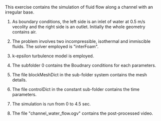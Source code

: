This exercise contains the simulation of fluid flow along a channel with an irregular base.

1. As boundary conditions, the left side is an inlet of water at 0.5 m/s vecolity and the right side is an outlet. Initially the whole geometry contains air.

2. The problem involves two incompressible, isothermal and immiscible fluids. The solver employed is "interFoam". 

3. k-epsilon turbulence model is employed.

4. The subfolder 0 contains the Boudnary conditions for each parameters.

5. The file blockMeshDict in the sub-folder system contains the mesh details.

6. The file controlDict in the constant sub-folder contains the time parameters.

7. The simulation is run from 0 to 4.5 sec.

8. The file "channel_water_flow.ogv" contains the post-processed video.
